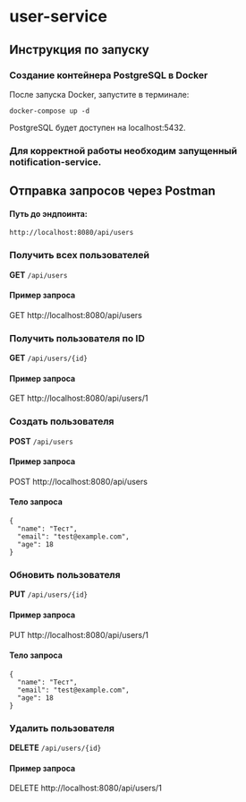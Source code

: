 # user-service
## Инструкция по запуску
### Создание контейнера PostgreSQL в Docker
После запуска Docker, запустите в терминале:
```
docker-compose up -d
```
PostgreSQL будет доступен на localhost:5432.
### Для корректной работы необходим запущенный notification-service.
## Отправка запросов через Postman
#### Путь до эндпоинта:
````
http://localhost:8080/api/users
````

### Получить всех пользователей
**GET** `/api/users`

#### Пример запроса
GET http://localhost:8080/api/users

### Получить пользователя по ID
**GET** `/api/users/{id}`

#### Пример запроса
GET http://localhost:8080/api/users/1

### Создать пользователя
**POST** `/api/users`

#### Пример запроса
POST http://localhost:8080/api/users

#### Тело запроса
````
{
  "name": "Тест",
  "email": "test@example.com",
  "age": 18
}
````
### Обновить пользователя
**PUT** `/api/users/{id}`

#### Пример запроса
PUT http://localhost:8080/api/users/1

#### Тело запроса
````
{
  "name": "Тест",
  "email": "test@example.com",
  "age": 18
}
````
### Удалить пользователя
**DELETE** `/api/users/{id}`

#### Пример запроса
DELETE http://localhost:8080/api/users/1
